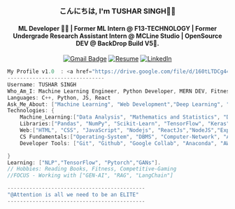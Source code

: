 <h3> <p align="center"> こんにちは, I'm TUSHAR SINGH👋🏼 </p> </h3>

<h4> <p align="center"> ML Developer 👩‍💻 | Former ML Intern @ F13-TECHNOLOGY | Former Undergrade Research Assistant Intern @ MCLine Studio | OpenSource DEV @ BackDrop Build V5🚀.</p> </h4>

<div align="center">

[![Gmail Badge](https://img.shields.io/badge/-tusharsinghrawat.delhi@gmail.com-c14438?style=flat&logo=Gmail&logoColor=white)](mailto:tusharsinghrawat.delhi@gmail.com "Connect via Email")
[![Resume](https://img.shields.io/badge/Resume-View%20Here-blue)](https://drive.google.com/file/d/160tLTDCg44jnjVmp5QcHES08q1whYy_l/view?usp=sharing)
[![LinkedIn](https://img.shields.io/badge/LinkedIn-Tushar%20Singh-blue)](https://www.linkedin.com/in/singhxtushar/ "Connect on LinkedIn")


  
</div>

```csharp
My Profile v1.0  : <a href="https://drive.google.com/file/d/160tLTDCg44jnjVmp5QcHES08q1whYy_l/view?usp=sharing">RESUME</a>
-------------------------------
Username: TUSHAR SINGH
Who_Am_I: Machine Learning Engineer, Python Developer, MERN DEV, Fitness Enthusiast
Languages: C++, Python, JS, React
Ask_Me_About: ["Machine Learning", "Web Development","Deep Learning", "LSTM & Transformer"]
Technologies: {
    Machine_Learning:["Data Analysis", "Mathematics and Statistics", "Deep Learning", "Transfer Learning", "EDA", "CNN", "Computer vision"],
    Libraries:["Pandas", "NumPy", "Scikit-Learn", "TensorFlow", "Keras","Seaborn", "Matplotlib", "OpenCV"],
    Web:["HTML", "CSS", "JavaScript", "Nodejs", "ReactJs","NodeJS","Express", "Flask", "API", "Tailwind and Bootstrap CSS", "Mongo-DB"],
    CS Fundamentals:["Operating-System", "DBMS", "Computer-Network", "AI/Mathematics"],
    Developer Tools: ["Git", "Github", "Google Collab", "Anaconda", "AWS", "Streamlit", "Spyder"],

}
Learning: ["NLP","TensorFlow", "Pytorch","GANs"].
// Hobbies: Reading Books, Fitness, Competitive-Gaming
//FOCUS - Working with ["GEN-AI", "RAG", "LangChain"]

--------------------------------------------
"@Attention is all we need to be an ELITE"
--------------------------------------------

```
